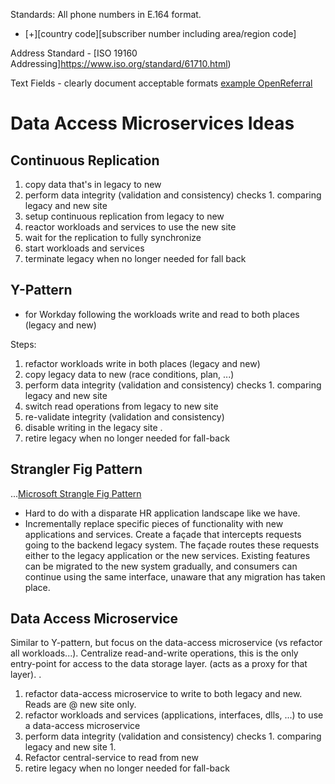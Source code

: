 

Standards:
All phone numbers in E.164 format.
- [+][country code][subscriber number including area/region code]

Address Standard - [ISO 19160 Addressing]https://www.iso.org/standard/61710.html)

Text Fields - clearly document acceptable formats [example OpenReferral](http://docs.openreferral.org/en/latest/hsds/reference/#names-and-descriptions)


# Data Access Microservices Ideas  

## Continuous Replication
1. copy data that's in legacy to new
1. perform data integrity (validation and consistency) checks 1. comparing legacy and new site
1. setup continuous replication from legacy to new
1. reactor workloads and services to use the new site
1. wait for the replication to fully synchronize
1. start workloads and services
1. terminate legacy when no longer needed for fall back

## Y-Pattern
- for Workday following the workloads write and read to both places (legacy and new)

Steps:
1. refactor workloads write in both places (legacy and new)
1. copy legacy data to new (race conditions, plan, ...)
1. perform data integrity (validation and consistency) checks 1. comparing legacy and new site
1. switch read operations from legacy to new site
1. re-validate integrity (validation and consistency)
1. disable writing in the legacy site .
1. retire legacy when no longer needed for fall-back


## Strangler Fig Pattern
...[Microsoft Strangle Fig Pattern](https://docs.microsoft.com/en-us/azure/architecture/patterns/strangler-fig)
- Hard to do with a disparate HR application landscape like we have.  
- Incrementally replace specific pieces of functionality with new applications and services. Create a façade that intercepts requests going to the backend legacy system. The façade routes these requests either to the legacy application or the new services. Existing features can be migrated to the new system gradually, and consumers can continue using the same interface, unaware that any migration has taken place.



## Data Access Microservice
Similar to Y-pattern, but focus on the data-access microservice (vs refactor all workloads...). Centralize read-and-write operations, this is the only entry-point for access to the data storage layer. (acts as a proxy for that layer). .
1. refactor data-access microservice to write to both legacy and new.  Reads are @ new site only.
1. refactor workloads and services (applications, interfaces, dlls, ...) to use a data-access microservice
1. perform data integrity (validation and consistency) checks 1. comparing legacy and new site 1.
1. Refactor central-service to read from new
1. retire legacy when no longer needed for fall-back
